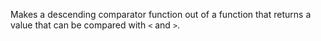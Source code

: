 Makes a descending comparator function out of a function that returns a value that can be compared with `<` and `>`.
